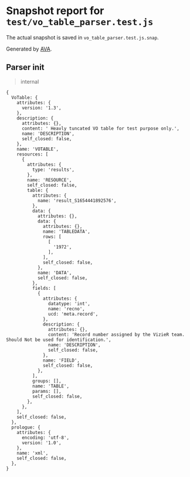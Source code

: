 # Snapshot report for `test/vo_table_parser.test.js`

The actual snapshot is saved in `vo_table_parser.test.js.snap`.

Generated by [AVA](https://avajs.dev).

## Parser init

> internal

    {
      VoTable: {
        attributes: {
          version: '1.3',
        },
        description: {
          attributes: {},
          content: ' Heavly tuncated VO table for test purpose only.',
          name: 'DESCRIPTION',
          self_closed: false,
        },
        name: 'VOTABLE',
        resources: [
          {
            attributes: {
              type: 'results',
            },
            name: 'RESOURCE',
            self_closed: false,
            table: {
              attributes: {
                name: 'result_S1654441892576',
              },
              data: {
                attributes: {},
                data: {
                  attributes: {},
                  name: 'TABLEDATA',
                  rows: [
                    [
                      '1972',
                    ],
                  ],
                  self_closed: false,
                },
                name: 'DATA',
                self_closed: false,
              },
              fields: [
                {
                  attributes: {
                    datatype: 'int',
                    name: 'recno',
                    ucd: 'meta.record',
                  },
                  description: {
                    attributes: {},
                    content: 'Record number assigned by the VizieR team. Should Not be used for identification.',
                    name: 'DESCRIPTION',
                    self_closed: false,
                  },
                  name: 'FIELD',
                  self_closed: false,
                },
              ],
              groups: [],
              name: 'TABLE',
              params: [],
              self_closed: false,
            },
          },
        ],
        self_closed: false,
      },
      prologue: {
        attributes: {
          encoding: 'utf-8',
          version: '1.0',
        },
        name: 'xml',
        self_closed: false,
      },
    }
